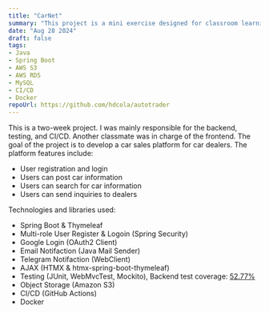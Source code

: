 ```yaml
---
title: "CarNet"
summary: "This project is a mini exercise designed for classroom learning. It is an online two-player dice game where players take turns to roll a dice. "
date: "Aug 28 2024"
draft: false
tags:
- Java
- Spring Boot
- AWS S3
- AWS RDS
- MySQL
- CI/CD
- Docker
repoUrl: https://github.com/hdcola/autotrader
---
```


This is a two-week project. I was mainly responsible for the backend, testing, and CI/CD. Another classmate was in charge of the frontend. The goal of the project is to develop a car sales platform for car dealers. The platform features include:
- User registration and login
- Users can post car information
- Users can search for car information
- Users can send inquiries to dealers

Technologies and libraries used:
- Spring Boot & Thymeleaf
- Multi-role User Register & Logoin (Spring Security)
- Google Login (OAuth2 Client)
- Email Notifaction (Java Mail Sender)
- Telegram Notifaction (WebClient)
- AJAX (HTMX & htmx-spring-boot-thymeleaf)
- Testing (JUnit, WebMvcTest, Mockito), Backend test coverage: [52.77%](https://app.codecov.io/gh/hdcola/autotrader) 
- Object Storage (Amazon S3)
- CI/CD (GitHub Actions)
- Docker